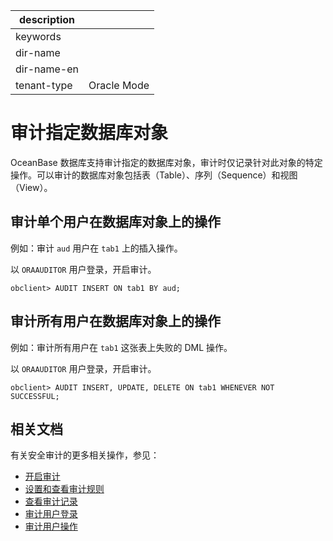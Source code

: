 |description||
|---|---|
|keywords||
|dir-name||
|dir-name-en||
|tenant-type|Oracle Mode|

# 审计指定数据库对象

OceanBase 数据库支持审计指定的数据库对象，审计时仅记录针对此对象的特定操作。可以审计的数据库对象包括表（Table）、序列（Sequence）和视图（View）。

## 审计单个用户在数据库对象上的操作

例如：审计 `aud` 用户在 `tab1` 上的插入操作。

以 `ORAAUDITOR` 用户登录，开启审计。

```shell
obclient> AUDIT INSERT ON tab1 BY aud;
```

## 审计所有用户在数据库对象上的操作

例如：审计所有用户在 `tab1` 这张表上失败的 DML 操作。

以 `ORAAUDITOR` 用户登录，开启审计。

```shell
obclient> AUDIT INSERT, UPDATE, DELETE ON tab1 WHENEVER NOT SUCCESSFUL;
```

## 相关文档

有关安全审计的更多相关操作，参见：

* [开启审计](200.audit-open.md)
* [设置和查看审计规则](300.set-up-and-view-audit-rules.md)
* [查看审计记录](500.audit-records.md)
* [审计用户登录](600.audit-user-logon.md)
* [审计用户操作](700.audit-user-operations.md)
